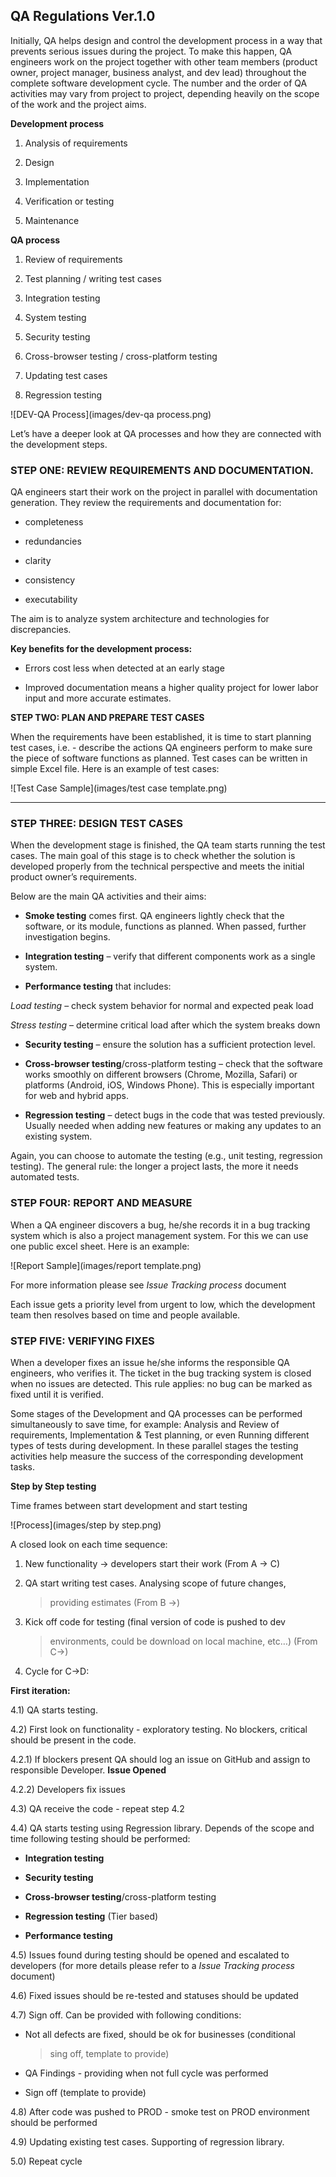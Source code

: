 **QA Regulations Ver.1.0** 
------------------

Initially, QA helps design and control the development process in a way
that prevents serious issues during the project. To make this happen, QA
engineers work on the project together with other team members (product
owner, project manager, business analyst, and dev lead) throughout the
complete software development cycle. The number and the order of QA
activities may vary from project to project, depending heavily on the
scope of the work and the project aims.

**Development process**

1)  Analysis of requirements

2)  Design

3)  Implementation

4)  Verification or testing

5)  Maintenance

**QA process**

1)  Review of requirements

2)  Test planning / writing test cases

3)  Integration testing

4)  System testing

5)  Security testing

6)  Cross-browser testing / cross-platform testing

7)  Updating test cases

8)  Regression testing

![DEV-QA Process](images/dev-qa process.png)

Let’s have a deeper look at QA processes and how they are connected with
the development steps.

### **STEP ONE: REVIEW REQUIREMENTS AND DOCUMENTATION.**

QA engineers start their work on the project in parallel with
documentation generation. They review the requirements and documentation
for:

- completeness

- redundancies

- clarity

- consistency

- executability

The aim is to analyze system architecture and technologies for
discrepancies.

**Key benefits for the development process:**

- Errors cost less when detected at an early stage

- Improved documentation means a higher quality project for lower labor
input and more accurate estimates.

**STEP TWO: PLAN AND PREPARE TEST CASES**

When the requirements have been established, it is time to start
planning test cases, i.e. - describe the actions QA engineers perform to
make sure the piece of software functions as planned. Test cases can be
written in simple Excel file. Here is an example of test cases:

![Test Case Sample](images/test case template.png)

----------------------------------------------------------------------------------------------------------------

### 

### 

### **STEP THREE: DESIGN TEST CASES**

When the development stage is finished, the QA team starts running the
test cases. The main goal of this stage is to check whether the solution
is developed properly from the technical perspective and meets the
initial product owner’s requirements.

Below are the main QA activities and their aims:

- **Smoke testing** comes first. QA engineers lightly check that the
software, or its module, functions as planned. When passed, further
investigation begins.

- **Integration testing** – verify that different components work as a
single system.

- **Performance testing** that includes:

*Load testing* – check system behavior for normal and expected peak load

*Stress testing* – determine critical load after which the system breaks
down

- **Security testing** – ensure the solution has a sufficient protection
level.

- **Cross-browser testing**/cross-platform testing – check that the
software works smoothly on different browsers (Chrome, Mozilla, Safari)
or platforms (Android, iOS, Windows Phone). This is especially important
for web and hybrid apps.

- **Regression testing** – detect bugs in the code that was tested
previously. Usually needed when adding new features or making any
updates to an existing system.

Again, you can choose to automate the testing (e.g., unit testing,
regression testing). The general rule: the longer a project lasts, the
more it needs automated tests.

### **STEP FOUR: REPORT AND MEASURE**

When a QA engineer discovers a bug, he/she records it in a bug tracking
system which is also a project management system. For this we can use
one public excel sheet. Here is an example:

![Report Sample](images/report template.png)

For more information please see *Issue Tracking process* document

Each issue gets a priority level from urgent to low, which the
development team then resolves based on time and people available.

### **STEP FIVE: VERIFYING FIXES**

When a developer fixes an issue he/she informs the responsible QA
engineers, who verifies it. The ticket in the bug tracking system is
closed when no issues are detected. This rule applies: no bug can be
marked as fixed until it is verified.

Some stages of the Development and QA processes can be performed
simultaneously to save time, for example: Analysis and Review of
requirements, Implementation & Test planning, or even Running different
types of tests during development. In these parallel stages the testing
activities help measure the success of the corresponding development
tasks.

**Step by Step testing**

Time frames between start development and start testing

![Process](images/step by step.png)

A closed look on each time sequence:

1)  New functionality -&gt; developers start their work (From A -&gt; C)

2)  QA start writing test cases. Analysing scope of future changes,
    > providing estimates (From B -&gt;)

3)  Kick off code for testing (final version of code is pushed to dev
    > environments, could be download on local machine, etc…) (From
    > C-&gt;)

4)  Cycle for C-&gt;D:

**First iteration:**

4.1) QA starts testing.

4.2) First look on functionality - exploratory testing. No blockers,
critical should be present in the code.

4.2.1) If blockers present QA should log an issue on GitHub and assign
to responsible Developer. **Issue Opened**

4.2.2) Developers fix issues

4.3) QA receive the code - repeat step 4.2

4.4) QA starts testing using Regression library. Depends of the scope
and time following testing should be performed:

-   **Integration testing**

-   **Security testing**

-   **Cross-browser testing**/cross-platform testing

-   **Regression testing** (Tier based)

-   **Performance testing**

4.5) Issues found during testing should be opened and escalated to
developers (for more details please refer to a *Issue Tracking process*
document)

4.6) Fixed issues should be re-tested and statuses should be updated

4.7) Sign off. Can be provided with following conditions:

-   Not all defects are fixed, should be ok for businesses (conditional
    > sing off, template to provide)

-   QA Findings - providing when not full cycle was performed

-   Sign off (template to provide)

4.8) After code was pushed to PROD - smoke test on PROD environment
should be performed

4.9) Updating existing test cases. Supporting of regression library.

5.0) Repeat cycle
